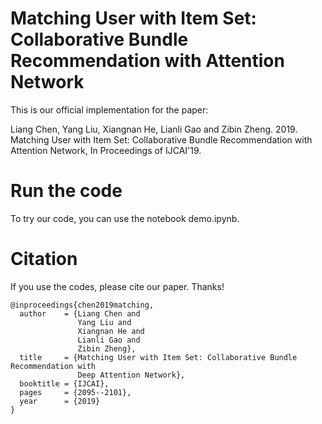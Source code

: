 # Matching User with Item Set: Collaborative Bundle Recommendation with Attention Network 

This is our official implementation for the paper:

Liang Chen, Yang Liu, Xiangnan He, Lianli Gao and Zibin Zheng. 2019. Matching User with Item Set: Collaborative Bundle Recommendation with Attention Network, In Proceedings of IJCAI'19.

# Run the code
To try our code, you can use the notebook demo.ipynb.

# Citation
If you use the codes, please cite our paper. Thanks!
```
@inproceedings{chen2019matching,
  author    = {Liang Chen and
               Yang Liu and
               Xiangnan He and
               Lianli Gao and
               Zibin Zheng},
  title     = {Matching User with Item Set: Collaborative Bundle Recommendation with
               Deep Attention Network},
  booktitle = {IJCAI},
  pages     = {2095--2101},
  year      = {2019}
}
```
